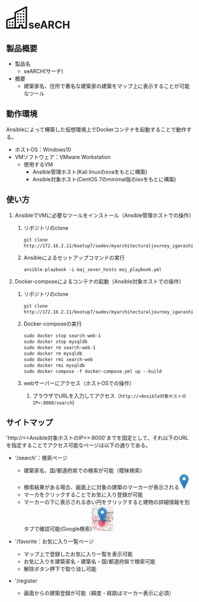 # ![](/img_for_readme/building.svg)**seARCH**

## **製品概要**
* 製品名
    * seARCH(サーチ)
* 概要
    * 建築家名、住所で著名な建築家の建築をマップ上に表示することが可能なツール

## **動作環境**
Ansibleによって構築した仮想環境上でDockerコンテナを起動することで動作する。
* ホストOS：Windows10
* VMソフトウェア：VMware Workstation    
    * 使用するVM
        * Ansible管理ホスト(Kali linuxのovaをもとに構築)
        * Ansible対象ホスト(CentOS 7のminimal版のisoをもとに構築)

## **使い方**

1. AnsibleでVMに必要なツールをインストール（Ansible管理ホストでの操作）
    
    1. リポジトリのclone

        ```git
        git clone http://172.16.2.11/bootup7/swdev/myarchitecturaljourney_igarashikeisuke.git
        ```

    2. Ansibleによるセットアップコマンドの実行

        ```ansible
        ansible-playbook -i maj_sever_hosts maj_playbook.yml
        ```

2. Docker-composeによるコンテナの起動（Ansible対象ホストでの操作）

    1. リポジトリのclone

        ```git
        git clone http://172.16.2.11/bootup7/swdev/myarchitecturaljourney_igarashikeisuke.git
        ```

    2. Docker-composeの実行

        ```
        sudo docker stop search-web-1
        sudo docker stop mysqldb
        sudo docker rm search-web-1
        sudo docker rm mysqldb
        sudo docker rmi search-web
        sudo docker rmi mysqldb
        sudo docker compose -f docker-compose.yml up --build
        ```

    3. webサーバーにアクセス（ホストOSでの操作）

        1. ブラウザでURLを入力してアクセス（`http://<Ansible対象ホストのIP>:8000/search`)

## **サイトマップ**
'http://<<Ansible対象ホストのIP>>:8000'までを固定として、それ以下のURLを指定することでアクセス可能なページは以下の通りである。

* '/search'：検索ページ
    * 建築家名、国/都道府県での検索が可能（曖昧検索）
    * 検索結果がある場合、画面上に対象の建築のマーカーが表示される![](/img_for_readme/marker-icon.png)
    * マーカをクリックすることでお気に入り登録が可能
    * マーカーの下に表示される赤い円をクリックすると建物の詳細情報を別タブで確認可能(Google検索)![](/img_for_readme/redround.png)

* '/favorite：お気に入り一覧ページ
    * マップ上で登録したお気に入り一覧を表示可能
    * お気に入りを建築家名・建築名・国/都道府県で検索可能
    * 解除ボタン押下で取り消し可能


* '/register
    * 画面からの建築登録が可能（緯度・経路はマーカー表示に必須）